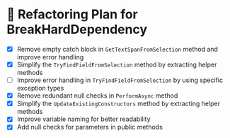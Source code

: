 # 🧹 Refactoring Plan for BreakHardDependency

- [x] Remove empty catch block in `GetTextSpanFromSelection` method and improve error handling
- [x] Simplify the `TryFindFieldFromSelection` method by extracting helper methods
- [ ] Improve error handling in `TryFindFieldFromSelection` by using specific exception types
- [x] Remove redundant null checks in `PerformAsync` method
- [x] Simplify the `UpdateExistingConstructors` method by extracting helper methods
- [x] Improve variable naming for better readability
- [x] Add null checks for parameters in public methods